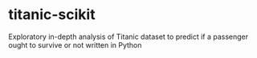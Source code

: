 # titanic-scikit
Exploratory in-depth analysis of Titanic dataset to predict if a passenger ought to survive or not written in Python
